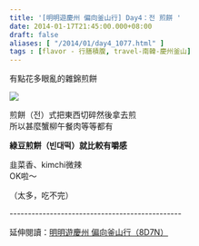 ```yaml
---
title: '[明明遊慶州 偏向釜山行] Day4：전 煎餅 '
date: 2014-01-17T21:45:00.000+08:00
draft: false
aliases: [ "/2014/01/day4_1077.html" ]
tags : [flavor - 行膳積腹, travel-南韓-慶州釜山]
---
```


有點花多眼亂的雜錦煎餅  

![](/images/busanjj4o.jpg)

煎餅（전）式把東西切碎然後拿去煎  
所以甚麼蟹柳午餐肉等等都有  

**綠豆煎餅（빈대떡）就比較有嚼感**

韭菜香、kimchi微辣  
OK啦～

  

（太多，吃不完）  
  
\-----------------------------------------------  
  
延伸閱讀：[明明遊慶州 偏向釜山行（8D7N）](https://hidie.net/busanjj8d7n/)

